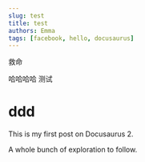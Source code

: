 ```yaml
---
slug: test
title: test
authors: Emma
tags: [facebook, hello, docusaurus]
---
```

救命


哈哈哈哈 测试
<h1>ddd </h1>

<!--truncate-->

This is my first post on Docusaurus 2.

A whole bunch of exploration to follow.